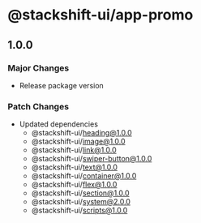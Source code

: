 # @stackshift-ui/app-promo

## 1.0.0

### Major Changes

- Release package version

### Patch Changes

- Updated dependencies
  - @stackshift-ui/heading@1.0.0
  - @stackshift-ui/image@1.0.0
  - @stackshift-ui/link@1.0.0
  - @stackshift-ui/swiper-button@1.0.0
  - @stackshift-ui/text@1.0.0
  - @stackshift-ui/container@1.0.0
  - @stackshift-ui/flex@1.0.0
  - @stackshift-ui/section@1.0.0
  - @stackshift-ui/system@2.0.0
  - @stackshift-ui/scripts@1.0.0
